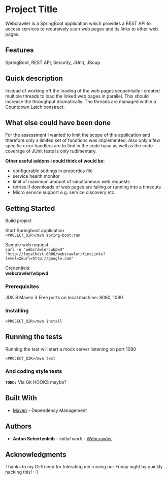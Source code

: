 # Project Title

Webcrawler is a SpringBoot application which provides a REST API to access services to recursively scan web pages and its links to other web pages.

## Features

SpringBoot,
REST API,
Security,
JUnit,
JSoup

## Quick description

Instead of working off the loading of the web pages sequentially i created multiple threads to load the linked web pages in parallel. 
This should increase the throughput dramatically. The threads are managed within a Countdown Latch construct.


## What else could have been done

For the assessment I wanted to limit the scope of this application and therefore only a limited set of functions was 
implemented. Also only a few specific error handlers are to find in the code base as well as the code coverage of JUnit tests is only rudimentary.

**Other useful addons i could think of would be:**
- configurable settings in properties file
- service health monitor
- limit of maximum amount of simultaneous web requests
- retries if downloads of web pages are failing or running into a timeouts
- Micro service support e.g. service discovery etc.

## Getting Started

Build project

Start Springboot application<br>
`<PROJECT_DIR>/mvn spring-boot:run`


Sample web request<br>
`curl -u "webcrawler:wbpwd" "http://localhost:8080/webcrawler/findLinks?level=2&url=http://google.com"`

Credentials:<br>
**webcrawler/wbpwd**


### Prerequisites

JDK 8
Maven 3
Free ports on local machine: 8080, 1080

### Installing

`<PROJECT_DIR>/mvn install`

## Running the tests

Running the test will start a mock server listening on port 1080

`<PROJECT_DIR>/mvn test`

### And coding style tests

**`TODO:`**
Via Git HOOKS maybe?

## Built With

* [Maven](https://maven.apache.org/) - Dependency Management

## Authors

* **Anton Schertenleib** - *Initial work* - [Webcrawler](https://github.com/scherti/webcrawler)


## Acknowledgments

Thanks to my Girlfriend for tolerating me ruining our Friday night by quickly hacking this! :-)
